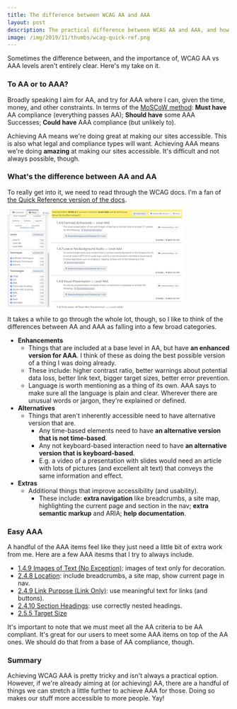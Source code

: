 ```yaml
---
title: The difference between WCAG AA and AAA
layout: post
description: The practical difference between WCAG AA and AAA, and how to approach it in a pragmatic manner.
image: /img/2019/11/thumbs/wcag-quick-ref.png
---
```


Sometimes the difference between, and the importance of, WCAG AA vs AAA levels aren't entirely clear. Here's my take on it.

### To AA or to AAA?

Broadly speaking I aim for AA, and try for AAA where I can, given the time, money, and other constraints. In terms of the [MoSCoW method](https://en.wikipedia.org/wiki/MoSCoW_method): **Must have** AA compliance (everything passes AA); **Should have** some AAA Successes; **Could have** AAA compliance (but unlikely to).

Achieving AA means we're doing great at making our sites accessible. This is also what legal and compliance types will want. Achieving AAA means we're doing **amazing** at making our sites accessible. It's difficult and not always possible, though.

### What's the difference between AA and AA

To really get into it, we need to read through the WCAG docs. I'm a fan of [the Quick Reference version of the docs](https://www.w3.org/WAI/WCAG21/quickref/).

![WCAG quick reference doc showing just AAA items](/img/2019/11/thumbs/wcag-quick-ref.png)

It takes a while to go through the whole lot, though, so I like to think of the differences between AA and AAA as falling into a few broad categories.

- **Enhancements**
  - Things that are included at a base level in AA, but have **an enhanced version for AAA**. I think of these as doing the best possible version of a thing I was doing already.
  - These include: higher contrast ratio, better warnings about potential data loss, better link text, bigger target sizes, better error prevention.
  - Language is worth mentioning as a thing of its own. AAA says to make sure all the language is plain and clear. Wherever there are unusual words or jargon, they're explained or defined.
- **Alternatives**
  - Things that aren't inherently accessible need to have alternative version that are.
    - Any time-based elements need to have **an alternative version that is not time-based**.
    - Any not keyboard-based interaction need to have **an alternative version that is keyboard-based**.
    - E.g. a video of a presentation with slides would need an article with lots of pictures (and excellent alt text) that conveys the same information and effect.
- **Extras**
  - Additional things that improve accessibility (and usability).
    - These include: **extra navigation** like breadcrumbs, a site map, highlighting the current page and section in the nav; **extra semantic markup** and ARIA; **help documentation**.

### Easy AAA

A handful of the AAA items feel like they just need a little bit of extra work from me. Here are a few AAA itesms that I try to always include.

- [1.4.9 Images of Text (No Exception)](https://www.w3.org/WAI/WCAG21/quickref/?currentsidebar=%23col_overview#images-of-text-no-exception): images of text only for decoration.
- [2.4.8 Location](https://www.w3.org/WAI/WCAG21/quickref/?currentsidebar=%23col_overview&showtechniques=248#location): include breadcrumbs, a site map, show current page in nav.
- [2.4.9 Link Purpose (Link Only)](https://www.w3.org/WAI/WCAG21/quickref/?currentsidebar=%23col_overview&showtechniques=248%2C127&levels=a%2Caa#link-purpose-link-only): use meaningful text for links (and buttons).
- [2.4.10 Section Headings](https://www.w3.org/WAI/WCAG21/quickref/?currentsidebar=%23col_overview&showtechniques=127%2C248%2C249&levels=a%2Caa#section-headings): use correctly nested headings.
- [2.5.5 Target Size](https://www.w3.org/WAI/WCAG21/quickref/?currentsidebar=%23col_overview&showtechniques=127%2C248%2C249&levels=a%2Caa#target-size)

It's important to note that we must meet all the AA criteria to be AA compliant. It's great for our users to meet some AAA items on top of the AA ones. We should do that from a base of AA compliance, though.

### Summary

Achieving WCAG AAA is pretty tricky and isn't always a practical option. However, if we're already aiming at (or achieving) AA, there are a handful of things we can stretch a little further to achieve AAA for those. Doing so makes our stuff more accessible to more people. Yay!
